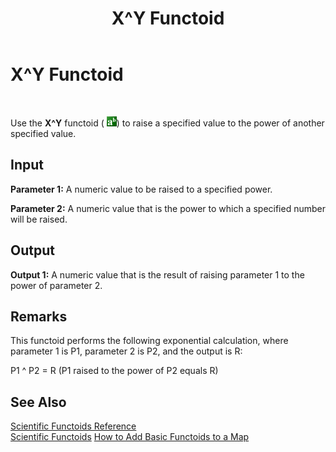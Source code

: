 ﻿---
title: X^Y Functoid
TOCTitle: X^Y Functoid
ms:assetid: 639f7d29-7610-4992-969e-25d027185f0c
ms:mtpsurl: https://msdn.microsoft.com/library/Aa560496(v=BTS.80)
ms:contentKeyID: 51528521
ms.date: 08/30/2017
mtps_version: v=BTS.80
---

# X^Y Functoid

 

Use the **X^Y** functoid ( ![](images/Aa561631.d9f9d238-b44d-498f-bf7f-cbd8b56bef77(BTS.80).jpeg)) to raise a specified value to the power of another specified value.

## Input

**Parameter 1:** A numeric value to be raised to a specified power.

**Parameter 2:** A numeric value that is the power to which a specified number will be raised.

## Output

**Output 1:** A numeric value that is the result of raising parameter 1 to the power of parameter 2.

## Remarks

This functoid performs the following exponential calculation, where parameter 1 is P1, parameter 2 is P2, and the output is R:

P1 ^ P2 = R (P1 raised to the power of P2 equals R)

## See Also

[Scientific Functoids Reference](scientific-functoids-reference.md)  
[Scientific Functoids](https://msdn.microsoft.com/library/aa546775\(v=bts.80\))  
[How to Add Basic Functoids to a Map](https://msdn.microsoft.com/library/aa560635\(v=bts.80\))

